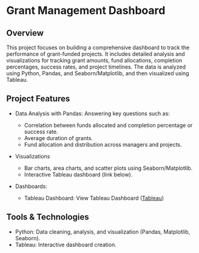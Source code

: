 # Grant Management Dashboard
 
## Overview
This project focuses on building a comprehensive dashboard to track the performance of grant-funded projects. It includes detailed analysis and visualizations for tracking grant amounts, fund allocations, completion percentages, success rates, and project timelines. The data is analyzed using Python, Pandas, and Seaborn/Matplotlib, and then visualized using Tableau.

## Project Features
- Data Analysis with Pandas: Answering key questions such as:
    - Correlation between funds allocated and completion percentage or success rate.
    - Average duration of grants.
    - Fund allocation and distribution across managers and projects.

- Visualizations
    - Bar charts, area charts, and scatter plots using Seaborn/Matplotlib.
    - Interactive Tableau dashboard (link below).
      
- Dashboards:
    - Tableau Dashboard: View Tableau Dashboard ([Tableau](https://public.tableau.com/views/GrantManagementDashboard/Dashboard1?:language=en-US&publish=yes&:sid=&:redirect=auth&:display_count=n&:origin=viz_share_link))
      
## Tools & Technologies
  - Python: Data cleaning, analysis, and visualization (Pandas, Matplotlib, Seaborn).
  - Tableau: Interactive dashboard creation.

